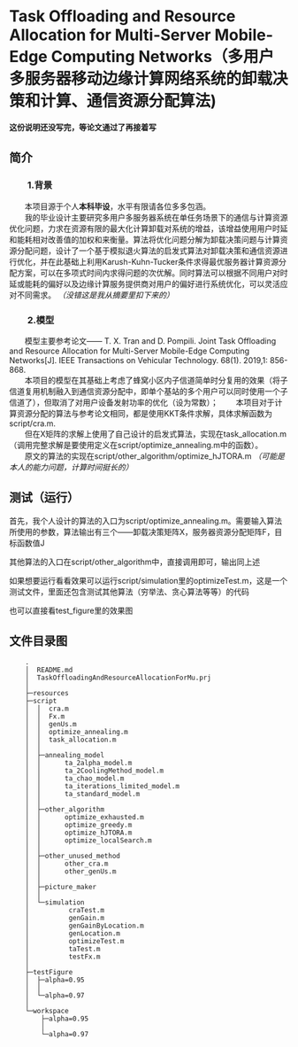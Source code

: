 # Task Offloading and Resource Allocation for Multi-Server Mobile-Edge Computing Networks（多用户多服务器移动边缘计算网络系统的卸载决策和计算、通信资源分配算法)

**这份说明还没写完，等论文通过了再接着写**

## 简介
### &emsp;&emsp;1.背景  
&emsp;&emsp;本项目源于个人**本科毕设**，水平有限请各位多多包涵。  
&emsp;&emsp;我的毕业设计主要研究多用户多服务器系统在单任务场景下的通信与计算资源优化问题，力求在资源有限的最大化计算卸载对系统的增益，该增益使用用户时延和能耗相对改善值的加权和来衡量。算法将优化问题分解为卸载决策问题与计算资源分配问题，设计了一个基于模拟退火算法的启发式算法对卸载决策和通信资源进行优化，并在此基础上利用Karush-Kuhn-Tucker条件求得最优服务器计算资源分配方案，可以在多项式时间内求得问题的次优解。同时算法可以根据不同用户对时延或能耗的偏好以及边缘计算服务提供商对用户的偏好进行系统优化，可以灵活应对不同需求。  *（没错这是我从摘要里扣下来的）*
 
### &emsp;&emsp;2.模型
&emsp;&emsp;模型主要参考论文—— T. X. Tran and D. Pompili. Joint Task Offloading and Resource Allocation for Multi-Server Mobile-Edge Computing Networks[J]. IEEE Transactions on Vehicular Technology. 68(1). 2019,1: 856-868.  
&emsp;&emsp;本项目的模型在其基础上考虑了蜂窝小区内子信道简单时分复用的效果（将子信道复用机制融入到通信资源分配中，即单个基站的多个用户可以同时使用一个子信道了），但取消了对用户设备发射功率的优化（设为常数）；
&emsp;&emsp;本项目对于计算资源分配的算法与参考论文相同，都是使用KKT条件求解，具体求解函数为script/cra.m.  
&emsp;&emsp;但在X矩阵的求解上使用了自己设计的启发式算法，实现在task_allocation.m（调用完整求解是要使用定义在script/optimize_annealing.m中的函数）。  
&emsp;&emsp;原文的算法的实现在script/other_algorithm/optimize_hJTORA.m *（可能是本人的能力问题，计算时间挺长的）*
  

## 测试（运行）
首先，我个人设计的算法的入口为script/optimize_annealing.m。需要输入算法所使用的参数，算法输出有三个——卸载决策矩阵X，服务器资源分配矩阵F，目标函数值J  

其他算法的入口在script/other_algorithm中，直接调用即可，输出同上述

如果想要运行看看效果可以运行script/simulation里的optimizeTest.m，这是一个测试文件，里面还包含测试其他算法（穷举法、贪心算法等等）的代码

也可以直接看test_figure里的效果图


## 文件目录图
```
    .
    │  README.md
    │  TaskOffloadingAndResourceAllocationForMu.prj
    │  
    ├─resources
    ├─script
    │  │  cra.m
    │  │  Fx.m
    │  │  genUs.m
    │  │  optimize_annealing.m
    │  │  task_allocation.m
    │  │  
    │  ├─annealing_model
    │  │      ta_2alpha_model.m
    │  │      ta_2CoolingMethod_model.m
    │  │      ta_chao_model.m
    │  │      ta_iterations_limited_model.m
    │  │      ta_standard_model.m
    │  │      
    │  ├─other_algorithm
    │  │      optimize_exhausted.m
    │  │      optimize_greedy.m
    │  │      optimize_hJTORA.m
    │  │      optimize_localSearch.m
    │  │      
    │  ├─other_unused_method
    │  │      other_cra.m
    │  │      other_genUs.m
    │  │      
    │  ├─picture_maker
    │  │      
    │  └─simulation
    │          craTest.m
    │          genGain.m
    │          genGainByLocation.m
    │          genLocation.m
    │          optimizeTest.m
    │          taTest.m
    │          testFx.m
    │          
    ├─testFigure
    │  ├─alpha=0.95
    │  │      
    │  └─alpha=0.97
    │          
    └─workspace
        ├─alpha=0.95
        │      
        └─alpha=0.97
```
